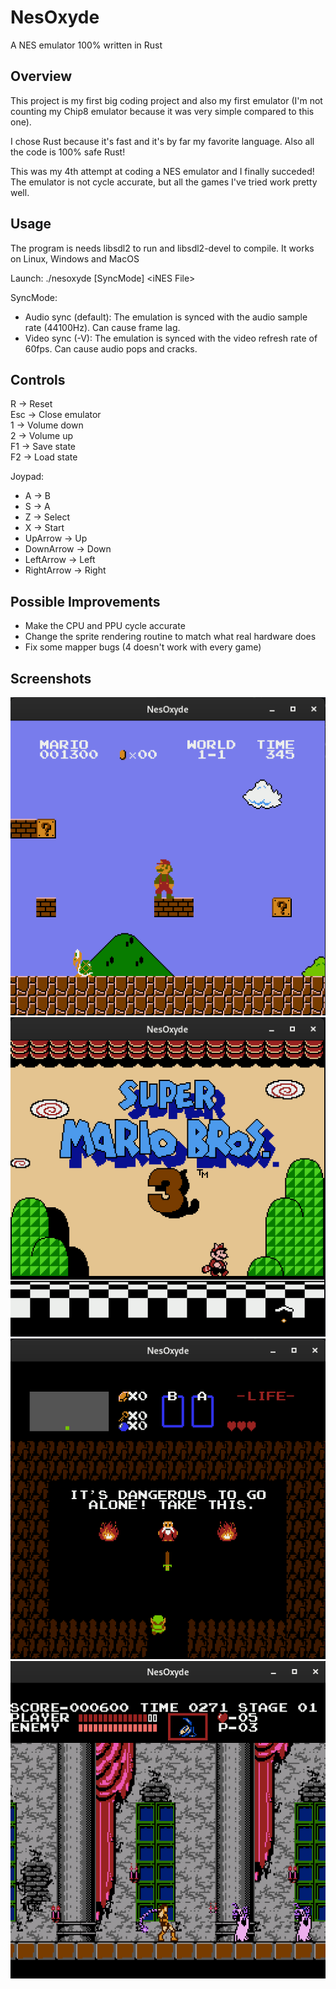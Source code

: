 # NesOxyde

A NES emulator 100% written in Rust

## Overview

This project is my first big coding project and also my first emulator (I'm not counting my Chip8 emulator because it was very simple compared to this one).

I chose Rust because it's fast and it's by far my favorite language. Also all the code is 100% safe Rust!

This was my 4th attempt at coding a NES emulator and I finally succeded! The emulator is not cycle accurate, but all the games I've tried work pretty well.

## Usage

The program is needs libsdl2 to run and libsdl2-devel to compile.
It works on Linux, Windows and MacOS

Launch: ./nesoxyde [SyncMode] \<iNES File\>

SyncMode:

- Audio sync (default): The emulation is synced with the audio sample rate (44100Hz). Can cause frame lag.
- Video sync (-V): The emulation is synced with the video refresh rate of 60fps. Can cause audio pops and cracks.

## Controls

R -> Reset  
Esc -> Close emulator  
1 -> Volume down  
2 -> Volume up  
F1 -> Save state  
F2 -> Load state

Joypad:
- A -> B
- S -> A
- Z -> Select
- X -> Start
- UpArrow ->  Up
- DownArrow -> Down
- LeftArrow -> Left
- RightArrow -> Right

## Possible Improvements

- Make the CPU and PPU cycle accurate
- Change the sprite rendering routine to match what real hardware does
- Fix some mapper bugs (4 doesn't work with every game)

## Screenshots

![Super Mario Bros](/screenshots/smb.png "Super Mario Bros")
![Super Mario Bros 3](/screenshots/smb3.png "Super Mario Bros 3")
![Zelda](/screenshots/zelda.png "Zelda")
![Castlevania](/screenshots/castlevania.png "Castlevania")

